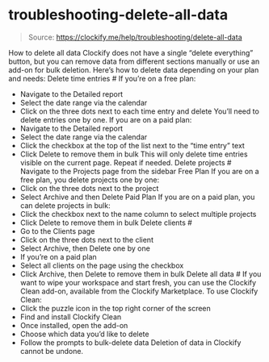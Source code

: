 # troubleshooting-delete-all-data

> Source: https://clockify.me/help/troubleshooting/delete-all-data

How to delete all data
Clockify does not have a single “delete everything” button, but you can remove data from different sections manually or use an add-on for bulk deletion.
Here’s how to delete data depending on your plan and needs:
Delete time entries #
If you’re on a free plan:
- Navigate to the Detailed report
- Select the date range via the calendar
- Click on the three dots next to each time entry and delete
You’ll need to delete entries one by one.
If you are on a paid plan:
- Navigate to the Detailed report
- Select the date range via the calendar
- Click the checkbox at the top of the list next to the “time entry” text
- Click Delete to remove them in bulk
This will only delete time entries visible on the current page. Repeat if needed.
Delete projects #
Navigate to the Projects page from the sidebar
Free Plan
If you are on a free plan, you delete projects one by one:
- Click on the three dots next to the project
- Select Archive and then Delete
Paid Plan
If you are on a paid plan, you can delete projects in bulk:
- Click the checkbox next to the name column to select multiple projects
- Click Delete to remove them in bulk
Delete clients #
- Go to the Clients page
- Click on the three dots next to the client
- Select Archive, then Delete one by one
- If you’re on a paid plan
- Select all clients on the page using the checkbox
- Click Archive, then Delete to remove them in bulk
Delete all data #
If you want to wipe your workspace and start fresh, you can use the Clockify Clean add-on, available from the Clockify Marketplace.
To use Clockify Clean:
- Click the puzzle icon in the top right corner of the screen
- Find and install Clockify Clean
- Once installed, open the add-on
- Choose which data you’d like to delete
- Follow the prompts to bulk-delete data
Deletion of data in Clockify cannot be undone.